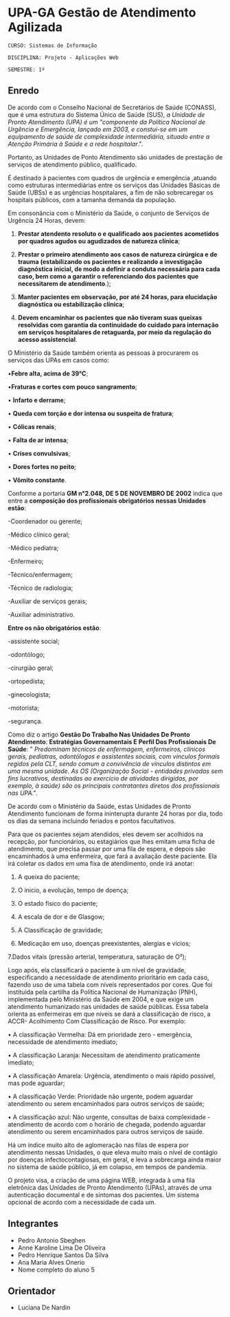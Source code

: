 # UPA-GA Gestão de Atendimento Agilizada

`CURSO: Sistemas de Informação`

`DISCIPLINA: Projeto - Aplicações Web`

`SEMESTRE: 1º`

## Enredo


De acordo com o Conselho Nacional de Secretários de Saúde (CONASS), que é uma estrutura do Sistema Único de Saúde (SUS), *a Unidade de Pronto Atendimento (UPA) é um "componente da Política Nacional de Urgência e Emergência, lançado em 2003, e constui-se em um equipamento 
de saúde de complexidade intermediária, situado entre a Atenção Primária à Saúde e a rede hospitalar*.". 

Portanto, as Unidades de Ponto Atendimento são unidades de prestação de serviços de atendimento público, qualificado.


É destinado à pacientes com quadros de urgência e emergência ,atuando como estruturas intermediárias entre os serviços das Unidades Básicas de Saúde (UBSs) e as urgências hospitalares, a fim de não sobrecaregar os hospitais públicos, com a tamanha demanda da população.

Em consonância com o Ministério da Saúde, o conjunto de Serviços de Urgência 24 Horas, devem:

1. **Prestar atendento resoluto o e qualificado aos pacientes acometidos por quadros agudos ou agudizados de natureza clínica**;

2. **Prestar o primeiro atendimento aos casos de natureza cirúrgica e de trauma (estabilizando os pacientes e realizando a investigação diagnóstica inicial, de modo a definir a conduta necessária para cada caso, bem como a garantir o referenciando dos pacientes que
necessitarem de atendimento**.); 

3. **Manter pacientes em observação, por até 24 horas, para elucidação diagnóstica ou estabilização clínica**;


4. **Devem encaminhar os pacientes que não tiveram suas queixas resolvidas com garantia da continuidade do cuidado para internação em serviços hospitalares de retaguarda, por meio da regulação do acesso assistencial**.

 O Ministério da Saúde também orienta as pessoas à procurarem os serviços das UPAs em casos como: 

•**Febre alta, acima de 39°C**;

•**Fraturas e cortes com pouco sangramento**;

• **Infarto e derrame**; 

• **Queda com torção e dor intensa ou suspeita de fratura**; 

• **Cólicas renais**;

• **Falta de ar intensa**; 

• **Crises convulsivas**; 

• **Dores fortes no peito**; 

• **Vômito constante**. 


Conforme a portaria **GM n°2.048, DE 5 DE NOVEMBRO DE 2002** indica que entre a **composição dos profissionais obrigatórios nessas Unidades estão**:

-Coordenador ou gerente; 

-Médico clínico geral;

-Médico pediatra; 

-Enfermeiro; 

-Técnico/enfermagem; 

-Técnico de radiologia;

-Auxiliar de serviços gerais; 

-Auxiliar administrativo.


**Entre os não obrigatórios estão**:

-assistente social; 

-odontólogo; 

-cirurgião geral; 

-ortopedista; 

-ginecologista;

-motorista; 

-segurança. 

Como diz o artigo **Gestão Do Trabalho Nas Unidades De Pronto Atendimento**: 
**Estratégias Governamentais E Perfil Dos Profissionais De Saúde**: " *Predominam técnicos de enfermagem, enfermeiros, clinicos gerais, pediatras, odontólogos e assistentes sociais, com vínculos formais regidos pela CLT, sendo comum a convivência de vínculos distintos em uma mesma unidade. As OS (Organização Social - entidades privadas sem fins lucrativos, destinadas ao exercício de atividades dirigidas, por exemplo, à saúde) são os principais contratantes diretos dos profissionais nas UPA*.".


De acordo com o Ministério da Saúde, estas Unidades de Pronto Atendimento funcionam de forma ininterupta durante 24 horas por dia, todo os dias da semana incluindo feriados e pontos facultativos. 


Para que os pacientes sejam atendidos, eles devem ser acolhidos na recepção, por funcionários, ou estagiários que lhes emitam uma ficha de atendimento, que precisa passar por uma fila de espera,
e depois são encaminhados à uma enfermeira, que fará a avaliação deste paciente.
Ela irá coletar os dados em uma fixa de atendimento, onde irá anotar:
1. A queixa do paciente; 

2. O inicio, a evolução, tempo de doença; 

3. O estado físico do paciente; 

4. A escala de dor e de Glasgow; 

5. A Classificação de gravidade; 

6. Medicação em uso, doenças preexistentes, alergias e vícios; 

7.Dados vitais (pressão arterial, temperatura, saturação de O²);

Logo após, ela classificará o paciente à um nível de gravidade, especificando a necessidade de atendimento prioritário em cada caso, fazendo uso de uma tabela com níveis representados por cores.
Que foi instituida pela cartilha da Política Nacional de Humanização (PNH), implementada pelo Ministério da Saúde em 2004, e que exige um atendimento humanizado nas unidades de saúde públicas.
Essa tabela orienta as enfermeiras em que níveis se dará a classificação de risco, a ACCR- Acolhimento Com Classificação de Risco. 
Por exemplo:

• A classificação Vermelha: Dá em prioridade zero - emergência, necessidade de atendimento imediato;

• A classificação Laranja: Necessitam de atendimento praticamente imediato;

• A classificação Amarela: Urgência, atendimento o mais rápido possível, mas pode aguardar; 

• A classificação Verde: Prioridade não urgente, podem aguardar atendimento ou serem encaminhados para
  outros serviços de saúde;

• A classificação azul: Não urgente, consultas de baixa complexidade - atendimento de acordo com o horário
  de chegada, podendo aguardar atendimento ou serem encaminhados para outros serviços de saúde.


Há um índice muito alto de aglomeração nas filas de espera por atendimento nessas Unidades, o que eleva 
muito mais o nível de contágio por doenças infectocontagiosas, em geral, e leva a sobrecarga ainda maior
no sistema de saúde público, já em colapso, em tempos de pandemia. 

O projeto visa, a criação de uma página WEB, integrada à uma fila eletrônica das Unidades de Pronto 
Atendimento (UPAs), através de uma autenticação documental e de sintomas dos pacientes. Um sistema 
opcional de acordo com a necessidade de cada um.

## Integrantes

* Pedro Antonio Sbeghen
* Anne Karoline Lima De Oliveira
* Pedro Henrique Santos Da Silva
* Ana Maria Alves Onerio
* Nome completo do aluno 5

## Orientador

* Luciana De Nardin